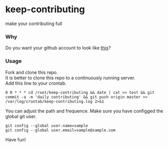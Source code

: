 # keep-contributing
make your contributing full

### Why
Do you want your github account to look like [this](https://github.com/yyx990803)?

### Usage
Fork and clone this repo.  
It is better to clone this repo to a continuously running server.  
Add this line to your crontab.
```
0 0 * * * cd /root/keep-contributing && date | cat >> test && git commit -a -m 'daily contributing' && git push origin master >> /var/log/crontab/keep-contributing.log 2>&1
```

You can adjust the path and frequence. Make sure you have configged the global git user.
```
git config --global user.name=sample
git config --global user.email=sample@sample.com
```

Have fun!
